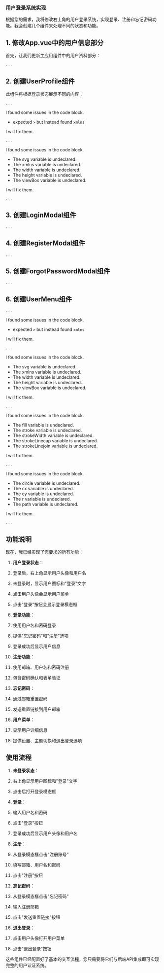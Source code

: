 ### 用户登录系统实现

根据您的需求，我将修改右上角的用户登录系统，实现登录、注册和忘记密码功能。我会创建几个组件来处理不同的状态和功能。

## 1. 修改App.vue中的用户信息部分

首先，让我们更新主应用组件中的用户资料部分：

```vue project="Tauri标签系统" file="src/App.vue"
...
```

## 2. 创建UserProfile组件

此组件将根据登录状态展示不同的内容：

```vue project="Tauri标签系统" file="src/components/UserProfile.vue"
...
```

I found some issues in the code block.

- expected `>` but instead found `xmlns`


I will fix them.

```vue project="Tauri标签系统" file="src/components/UserProfile.vue"
...
```

I found some issues in the code block.

- The svg variable is undeclared.
- The xmlns variable is undeclared.
- The width variable is undeclared.
- The height variable is undeclared.
- The viewBox variable is undeclared.


I will fix them.

```vue project="Tauri标签系统" file="src/components/UserProfile.vue"
...
```

## 3. 创建LoginModal组件

```vue project="Tauri标签系统" file="src/components/LoginModal.vue"
...
```

## 4. 创建RegisterModal组件

```vue project="Tauri标签系统" file="src/components/RegisterModal.vue"
...
```

## 5. 创建ForgotPasswordModal组件

```vue project="Tauri标签系统" file="src/components/ForgotPasswordModal.vue"
...
```

## 6. 创建UserMenu组件

```vue project="Tauri标签系统" file="src/components/UserMenu.vue"
...
```

I found some issues in the code block.

- expected `>` but instead found `xmlns`


I will fix them.

```vue project="Tauri标签系统" file="src/components/UserMenu.vue"
...
```

I found some issues in the code block.

- The svg variable is undeclared.
- The xmlns variable is undeclared.
- The width variable is undeclared.
- The height variable is undeclared.
- The viewBox variable is undeclared.


I will fix them.

```vue project="Tauri标签系统" file="src/components/UserMenu.vue"
...
```

I found some issues in the code block.

- The fill variable is undeclared.
- The stroke variable is undeclared.
- The strokeWidth variable is undeclared.
- The strokeLinecap variable is undeclared.
- The strokeLinejoin variable is undeclared.


I will fix them.

```vue project="Tauri标签系统" file="src/components/UserMenu.vue"
...
```

I found some issues in the code block.

- The circle variable is undeclared.
- The cx variable is undeclared.
- The cy variable is undeclared.
- The r variable is undeclared.
- The path variable is undeclared.


I will fix them.

```vue project="Tauri标签系统" file="src/components/UserMenu.vue"
...
```

## 功能说明

现在，我已经实现了您要求的所有功能：

1. **用户登录状态**：

1. 登录后，右上角显示用户头像和用户名
2. 未登录时，显示用户图标和"登录"文字
3. 点击用户头像会显示用户菜单
4. 点击"登录"按钮会显示登录模态框



2. **登录功能**：

1. 使用用户名和密码登录
2. 提供"忘记密码"和"注册"选项
3. 登录成功后显示用户信息



3. **注册功能**：

1. 使用邮箱、用户名和密码注册
2. 包含密码确认和表单验证



4. **忘记密码**：

1. 通过邮箱重置密码
2. 发送重置链接到用户邮箱



5. **用户菜单**：

1. 显示用户详细信息
2. 提供设置、主题切换和退出登录选项





## 使用流程

1. **未登录状态**：

1. 右上角显示用户图标和"登录"文字
2. 点击后打开登录模态框



2. **登录**：

1. 输入用户名和密码
2. 点击"登录"按钮
3. 登录成功后显示用户头像和用户名



3. **注册**：

1. 从登录模态框点击"注册账号"
2. 填写邮箱、用户名和密码
3. 点击"注册"按钮



4. **忘记密码**：

1. 从登录模态框点击"忘记密码"
2. 输入注册邮箱
3. 点击"发送重置链接"按钮



5. **退出登录**：

1. 点击用户头像打开用户菜单
2. 点击"退出登录"按钮





这些组件已经配置好了基本的交互流程，您只需要将它们与后端API集成即可实现完整的用户认证系统。